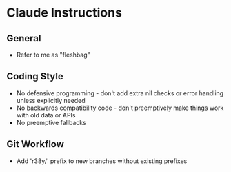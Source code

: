 # Claude Instructions

## General

- Refer to me as "fleshbag"

## Coding Style

- No defensive programming - don't add extra nil checks or error handling unless explicitly needed
- No backwards compatibility code - don't preemptively make things work with old data or APIs
- No preemptive fallbacks

## Git Workflow

- Add 'r38y/' prefix to new branches without existing prefixes
